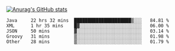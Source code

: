 [![Anurag's GitHub stats](https://github-readme-stats.vercel.app/api?username=sebasphere&count_private=true&theme=tokyonight)](https://github.com/anuraghazra/github-readme-stats)

<!--START_SECTION:waka-->
```text
Java     22 hrs 32 mins  █████████████████████▒░░░   84.81 % 
XML      1 hr 35 mins    █▓░░░░░░░░░░░░░░░░░░░░░░░   06.00 % 
JSON     50 mins         ▓░░░░░░░░░░░░░░░░░░░░░░░░   03.14 % 
Groovy   31 mins         ▒░░░░░░░░░░░░░░░░░░░░░░░░   01.98 % 
Other    28 mins         ▒░░░░░░░░░░░░░░░░░░░░░░░░   01.79 % 
```
<!--END_SECTION:waka-->
